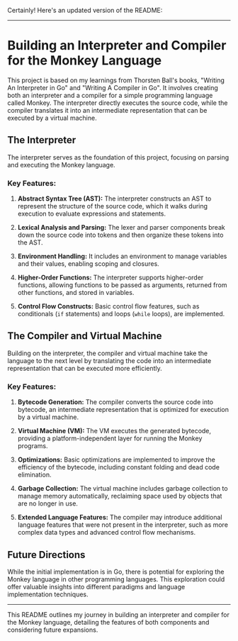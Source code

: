 Certainly! Here's an updated version of the README:

---

# Building an Interpreter and Compiler for the Monkey Language

This project is based on my learnings from Thorsten Ball's books, "Writing An Interpreter in Go" and "Writing A Compiler in Go". It involves creating both an interpreter and a compiler for a simple programming language called Monkey. The interpreter directly executes the source code, while the compiler translates it into an intermediate representation that can be executed by a virtual machine.

## The Interpreter

The interpreter serves as the foundation of this project, focusing on parsing and executing the Monkey language.

### Key Features:

1. **Abstract Syntax Tree (AST):** The interpreter constructs an AST to represent the structure of the source code, which it walks during execution to evaluate expressions and statements.

2. **Lexical Analysis and Parsing:** The lexer and parser components break down the source code into tokens and then organize these tokens into the AST.

3. **Environment Handling:** It includes an environment to manage variables and their values, enabling scoping and closures.

4. **Higher-Order Functions:** The interpreter supports higher-order functions, allowing functions to be passed as arguments, returned from other functions, and stored in variables.

5. **Control Flow Constructs:** Basic control flow features, such as conditionals (`if` statements) and loops (`while` loops), are implemented.

## The Compiler and Virtual Machine

Building on the interpreter, the compiler and virtual machine take the language to the next level by translating the code into an intermediate representation that can be executed more efficiently.

### Key Features:

1. **Bytecode Generation:** The compiler converts the source code into bytecode, an intermediate representation that is optimized for execution by a virtual machine.

2. **Virtual Machine (VM):** The VM executes the generated bytecode, providing a platform-independent layer for running the Monkey programs.

3. **Optimizations:** Basic optimizations are implemented to improve the efficiency of the bytecode, including constant folding and dead code elimination.

4. **Garbage Collection:** The virtual machine includes garbage collection to manage memory automatically, reclaiming space used by objects that are no longer in use.

5. **Extended Language Features:** The compiler may introduce additional language features that were not present in the interpreter, such as more complex data types and advanced control flow mechanisms.

## Future Directions

While the initial implementation is in Go, there is potential for exploring the Monkey language in other programming languages. This exploration could offer valuable insights into different paradigms and language implementation techniques.

---

This README outlines my journey in building an interpreter and compiler for the Monkey language, detailing the features of both components and considering future expansions.
